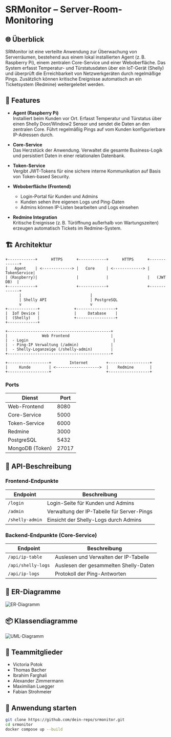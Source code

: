 # SRMonitor – Server-Room-Monitoring

## 🌐 Überblick

SRMonitor ist eine verteilte Anwendung zur Überwachung von Serverräumen, bestehend aus einem lokal installierten Agent (z. B. Raspberry Pi), einem zentralen Core-Service und einer Weboberfläche. Das System erfasst Temperatur- und Türstatusdaten über ein IoT-Gerät (Shelly) und überprüft die Erreichbarkeit von Netzwerkgeräten durch regelmäßige Pings. Zusätzlich können kritische Ereignisse automatisch an ein Ticketsystem (Redmine) weitergeleitet werden.

## 🔧 Features

- **Agent (Raspberry Pi)**  
  Installiert beim Kunden vor Ort. Erfasst Temperatur und Türstatus über einen Shelly Door/Window2 Sensor und sendet die Daten an den zentralen Core. Führt regelmäßig Pings auf vom Kunden konfigurierbare IP-Adressen durch.

- **Core-Service**  
  Das Herzstück der Anwendung. Verwaltet die gesamte Business-Logik und persistiert Daten in einer relationalen Datenbank.

- **Token-Service**  
  Vergibt JWT-Tokens für eine sichere interne Kommunikation auf Basis von Token-based Security.

- **Weboberfläche (Frontend)**  
  - Login-Portal für Kunden und Admins  
  - Kunden sehen ihre eigenen Logs und Ping-Daten  
  - Admins können IP-Listen bearbeiten und Logs einsehen

- **Redmine Integration**  
  Kritische Ereignisse (z. B. Türöffnung außerhalb von Wartungszeiten) erzeugen automatisch Tickets im Redmine-System.

## 🏗️ Architektur
```text
+------------+      HTTPS      +------------+      HTTPS      +-------------+
|   Agent    | <-------------> |   Core     | <-------------> | TokenService|
| (Raspberry)|                 |            |                 |   (JWT DB)  |
+------------+                 +------------+                 +-------------+
      |                              |
      | Shelly API                   | PostgreSQL
      v                              v
+-------------+               +-----------------+
|  IoT Device |               |     Database    |
|  (Shelly)   |               +-----------------+
+-------------+

+---------------------------------------------+
|               Web Frontend                  |
|  - Login                                     |
|  - Ping-IP Verwaltung (/admin)              |
|  - Shelly-Loganzeige (/shelly-admin)        |
+---------------------------------------------+

+------------------+        Internet        +------------------+
|     Kunde        | <------------------->  |    Redmine       |
+------------------+                        +------------------+
```

### Ports

| Dienst            | Port  |
|-------------------|-------|
| Web-Frontend      | 8080  |
| Core-Service      | 5000  |
| Token-Service     | 6000  |
| Redmine           | 3000  |
| PostgreSQL        | 5432  |
| MongoDB (Token)   | 27017 |

## 📡 API-Beschreibung

### Frontend-Endpunkte

| Endpoint        | Beschreibung                                      |
|-----------------|---------------------------------------------------|
| `/login`        | Login-Seite für Kunden und Admins                 |
| `/admin`        | Verwaltung der IP-Tabelle für Server-Pings        |
| `/shelly-admin` | Einsicht der Shelly-Logs durch Admins             |

### Backend-Endpunkte (Core-Service)

| Endpoint           | Beschreibung                                  |
|--------------------|-----------------------------------------------|
| `/api/ip-table`    | Auslesen und Verwalten der IP-Tabelle         |
| `/api/shelly-logs` | Auslesen der gesammelten Shelly-Daten         |
| `/api/ip-logs`     | Protokoll der Ping-Antworten                  |

## 🧩 ER-Diagramme

![ER-Diagramm](./images/ER_Diagramm.png)

## 📦 Klassendiagramme

![UML-Diagramm](./images/UML_Diagramm.png)


## 👥 Teammitglieder

- Victoria Potok  
- Thomas Bacher  
- Ibrahim Farghali  
- Alexander Zimmermann  
- Maximilian Luegger
- Fabian Strohmeier  

## 🚀 Anwendung starten

```bash
git clone https://github.com/dein-repo/srmonitor.git
cd srmonitor
docker compose up --build
